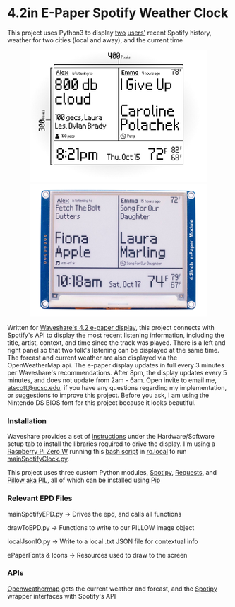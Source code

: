 # 4.2in E-Paper Spotify Weather Clock 
This project uses Python3 to display [two](https://open.spotify.com/user/bassguitar1234?si=hHnnqHUGTe25liNezp9cJQ) [users'](https://open.spotify.com/user/ermisk?si=0G5DmMxCRLuUm1G6-EWhFA) recent Spotify history, weather for two cities (local and away), and the current time 

<p align="center">
	<img src="spotify_epaper_preview.jpg" width="400">
	<img src="spotify_epaper_preview2.jpg" width="400">
</p>

Written for [Waveshare's 4.2 e-paper display](https://www.waveshare.com/4.2inch-e-paper.htm), this project connects with Spotify's API to display the most recent listening information, including the title, artist, context, and time since the track was played. There is a left and right panel so that two folk's listening can be displayed at the same time. The forcast and current weather are also displayed via the OpenWeatherMap api. The e-paper display updates in full every 3 minutes per Waveshare's recommendations. After 8pm, the display updates every 5 minutes, and does not update from 2am - 6am. Open invite to email me, atscott@ucsc.edu, if you have any questions regarding my implementation, or suggestions to improve this project. Before you ask, I am using the Nintendo DS BIOS font for this project because it looks beautiful.

### Installation
Waveshare provides a set of [instructions](https://www.waveshare.com/wiki/4.2inch_e-Paper_Module) under the Hardware/Software setup tab to install the libraries required to drive the display. I'm using a [Raspberry Pi Zero W](https://www.raspberrypi.org/products/raspberry-pi-zero-w/) running this [bash script](https://github.com/alexthescott/ePaper-Spotify-Clock/blob/master/launch_epaper.sh) in [rc.local](https://www.raspberrypi.org/documentation/linux/usage/rc-local.md) to run [mainSpotifyClock.py](https://github.com/alexthescott/ePaper-Spotify-Clock/blob/master/mainSpotifyEPD.py). 

This project uses three custom Python modules, [Spotipy](https://spotipy.readthedocs.io/en/2.12.0/), [Requests](https://requests.readthedocs.io/en/master/), and [Pillow aka PIL](https://pillow.readthedocs.io/en/stable/), all of which can be installed using [Pip](https://pip.pypa.io/en/stable/)

### Relevant EPD Files
mainSpotifyEPD.py -> Drives the epd, and calls all functions

drawToEPD.py -> Functions to write to our PILLOW image object

localJsonIO.py -> Write to a local .txt JSON file for contextual info

ePaperFonts & Icons -> Resources used to draw to the screen
 
### APIs 
[Openweathermap](https://openweathermap.org/api) gets the current weather and forcast, and the [Spotipy](https://github.com/plamere/spotipy) wrapper interfaces with Spotify's API
